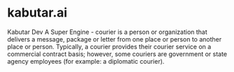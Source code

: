 # kabutar.ai
Kabutar Dev A Super Engine - courier is a person or organization that delivers a message, package or letter from one place or person to another place or person. Typically, a courier provides their courier service on a commercial contract basis; however, some couriers are government or state agency employees (for example: a diplomatic courier).
